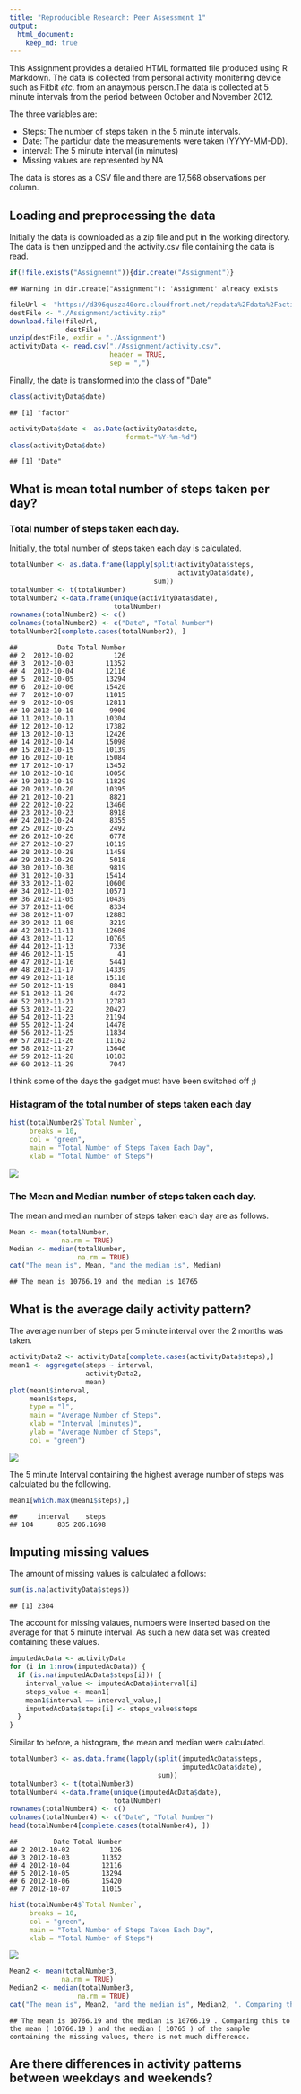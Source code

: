 ```yaml
---
title: "Reproducible Research: Peer Assessment 1"
output: 
  html_document:
    keep_md: true
---
```


This Assignment provides a detailed HTML formatted file produced using R Markdown. The data is collected from personal activity monitering device such as Fitbit *etc*. from an anaymous person.The data is collected at 5 minute intervals from the period between October and November 2012.  

The three variables are:  
- Steps: The number of steps taken in the 5 minute intervals.  
- Date: The particlur date the measurements were taken (YYYY-MM-DD).  
- interval: The 5 minute interval (in minutes)  
- Missing values are represented by NA  

The data is stores as a CSV file and there are 17,568 observations per column.  

## Loading and preprocessing the data

Initially the data is downloaded as a zip file and put in the working directory. The data is then unzipped and the activity.csv file containing the data is read.


```r
if(!file.exists("Assignemnt")){dir.create("Assignment")}
```

```
## Warning in dir.create("Assignment"): 'Assignment' already exists
```

```r
fileUrl <- "https://d396qusza40orc.cloudfront.net/repdata%2Fdata%2Factivity.zip"
destFile <- "./Assignment/activity.zip"
download.file(fileUrl, 
              destFile)
unzip(destFile, exdir = "./Assignment")
activityData <- read.csv("./Assignment/activity.csv", 
                         header = TRUE, 
                         sep = ",")
```

Finally, the date is transformed into the class of "Date"


```r
class(activityData$date)
```

```
## [1] "factor"
```


```r
activityData$date <- as.Date(activityData$date, 
                             format="%Y-%m-%d")
class(activityData$date)
```

```
## [1] "Date"
```

## What is mean total number of steps taken per day?
### Total number of steps taken each day.

Initially, the total number of steps taken each day is calculated.


```r
totalNumber <- as.data.frame(lapply(split(activityData$steps, 
                                          activityData$date), 
                                    sum))
totalNumber <- t(totalNumber)
totalNumber2 <-data.frame(unique(activityData$date), 
                          totalNumber)
rownames(totalNumber2) <- c()
colnames(totalNumber2) <- c("Date", "Total Number")
totalNumber2[complete.cases(totalNumber2), ]
```

```
##          Date Total Number
## 2  2012-10-02          126
## 3  2012-10-03        11352
## 4  2012-10-04        12116
## 5  2012-10-05        13294
## 6  2012-10-06        15420
## 7  2012-10-07        11015
## 9  2012-10-09        12811
## 10 2012-10-10         9900
## 11 2012-10-11        10304
## 12 2012-10-12        17382
## 13 2012-10-13        12426
## 14 2012-10-14        15098
## 15 2012-10-15        10139
## 16 2012-10-16        15084
## 17 2012-10-17        13452
## 18 2012-10-18        10056
## 19 2012-10-19        11829
## 20 2012-10-20        10395
## 21 2012-10-21         8821
## 22 2012-10-22        13460
## 23 2012-10-23         8918
## 24 2012-10-24         8355
## 25 2012-10-25         2492
## 26 2012-10-26         6778
## 27 2012-10-27        10119
## 28 2012-10-28        11458
## 29 2012-10-29         5018
## 30 2012-10-30         9819
## 31 2012-10-31        15414
## 33 2012-11-02        10600
## 34 2012-11-03        10571
## 36 2012-11-05        10439
## 37 2012-11-06         8334
## 38 2012-11-07        12883
## 39 2012-11-08         3219
## 42 2012-11-11        12608
## 43 2012-11-12        10765
## 44 2012-11-13         7336
## 46 2012-11-15           41
## 47 2012-11-16         5441
## 48 2012-11-17        14339
## 49 2012-11-18        15110
## 50 2012-11-19         8841
## 51 2012-11-20         4472
## 52 2012-11-21        12787
## 53 2012-11-22        20427
## 54 2012-11-23        21194
## 55 2012-11-24        14478
## 56 2012-11-25        11834
## 57 2012-11-26        11162
## 58 2012-11-27        13646
## 59 2012-11-28        10183
## 60 2012-11-29         7047
```

I think some of the days the gadget must have been switched off ;)

### Histagram of the total number of steps taken each day


```r
hist(totalNumber2$`Total Number`, 
     breaks = 10, 
     col = "green", 
     main = "Total Number of Steps Taken Each Day", 
     xlab = "Total Number of Steps")
```

![](PA1_template_files/figure-html/unnamed-chunk-5-1.png)<!-- -->

### The Mean and Median number of steps taken each day.

The mean and median number of steps taken each day are as follows.


```r
Mean <- mean(totalNumber, 
             na.rm = TRUE)
Median <- median(totalNumber, 
                 na.rm = TRUE)
cat("The mean is", Mean, "and the median is", Median)
```

```
## The mean is 10766.19 and the median is 10765
```

## What is the average daily activity pattern?

The average number of steps per 5 minute interval over the 2 months was taken. 


```r
activityData2 <- activityData[complete.cases(activityData$steps),]
mean1 <- aggregate(steps ~ interval, 
                   activityData2, 
                   mean)
plot(mean1$interval, 
     mean1$steps, 
     type = "l", 
     main = "Average Number of Steps", 
     xlab = "Interval (minutes)",
     ylab = "Average Number of Steps",
     col = "green")
```

![](PA1_template_files/figure-html/unnamed-chunk-7-1.png)<!-- -->

The 5 minute Interval containing the highest average number of steps was calculated bu the following.


```r
mean1[which.max(mean1$steps),]
```

```
##     interval    steps
## 104      835 206.1698
```

## Imputing missing values

The amount of missing values is calculated a follows:


```r
sum(is.na(activityData$steps))
```

```
## [1] 2304
```

The account for missing valaues, numbers were inserted based on the average for that 5 minute interval. As such a new data set was created containing these values.


```r
imputedAcData <- activityData
for (i in 1:nrow(imputedAcData)) {
  if (is.na(imputedAcData$steps[i])) {
    interval_value <- imputedAcData$interval[i]
    steps_value <- mean1[
    mean1$interval == interval_value,]
    imputedAcData$steps[i] <- steps_value$steps
  }
}
```

Similar to before, a histogram, the mean and median were calculated.


```r
totalNumber3 <- as.data.frame(lapply(split(imputedAcData$steps, 
                                           imputedAcData$date), 
                                     sum))
totalNumber3 <- t(totalNumber3)
totalNumber4 <-data.frame(unique(imputedAcData$date), 
                          totalNumber)
rownames(totalNumber4) <- c()
colnames(totalNumber4) <- c("Date", "Total Number")
head(totalNumber4[complete.cases(totalNumber4), ])
```

```
##         Date Total Number
## 2 2012-10-02          126
## 3 2012-10-03        11352
## 4 2012-10-04        12116
## 5 2012-10-05        13294
## 6 2012-10-06        15420
## 7 2012-10-07        11015
```

```r
hist(totalNumber4$`Total Number`, 
     breaks = 10, 
     col = "green", 
     main = "Total Number of Steps Taken Each Day",
     xlab = "Total Number of Steps")
```

![](PA1_template_files/figure-html/unnamed-chunk-11-1.png)<!-- -->

```r
Mean2 <- mean(totalNumber3, 
             na.rm = TRUE)
Median2 <- median(totalNumber3, 
                 na.rm = TRUE)
cat("The mean is", Mean2, "and the median is", Median2, ". Comparing this to the mean (", Mean, ") and the median (" ,Median, ") of the sample containing the missing values, there is not much difference." )
```

```
## The mean is 10766.19 and the median is 10766.19 . Comparing this to the mean ( 10766.19 ) and the median ( 10765 ) of the sample containing the missing values, there is not much difference.
```

## Are there differences in activity patterns between weekdays and weekends?

